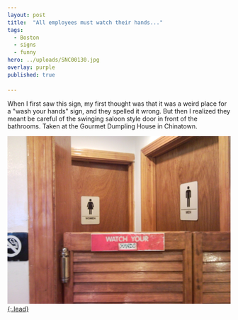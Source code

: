 ```yaml
---
layout: post
title:  "All employees must watch their hands..."
tags:
  - Boston
  - signs
  - funny
hero: ../uploads/SNC00130.jpg
overlay: purple
published: true

---
```


When I first saw this sign, my first thought was that it was a weird place for a "wash your hands" sign, and they spelled it wrong. But then I realized they meant be careful of the swinging saloon style door in front of the bathrooms. Taken at the Gourmet Dumpling House in Chinatown.

[![watch out](../uploads/SNC00130.jpg){:.lead}](../uploads/SNC00130.jpg)
